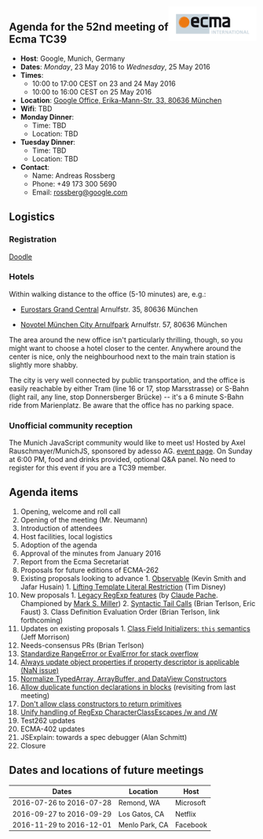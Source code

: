 <img src="../images/Ecma_RVB-003.jpg" align="right" height="70" alt="" />

## Agenda for the 52nd meeting of Ecma TC39

- **Host**: Google, Munich, Germany
- **Dates**: *Monday*, 23 May 2016 to *Wednesday*, 25 May 2016
- **Times**:
  - 10:00 to 17:00 CEST on 23 and 24 May 2016
  - 10:00 to 16:00 CEST on 25 May 2016
- **Location**: [Google Office, Erika-Mann-Str. 33, 80636 München](https://www.google.de/maps/place/Google/@48.1451203,11.5443629,17z/data=!4m2!3m1!1s0x0000000000000000:0xdd1b393a488b0ebf?hl=en)
- **Wifi**: TBD
- **Monday Dinner**:
  - Time: TBD
  - Location: TBD
- **Tuesday Dinner**:
  - Time: TBD
  - Location: TBD
- **Contact**:
  - Name: Andreas Rossberg
  - Phone: +49 173 300 5690
  - Email: rossberg@google.com

## Logistics

### Registration

[Doodle](https://ecma-international.doodle.com/poll/4aaaraya8c52eycv)

### Hotels

Within walking distance to the office (5-10 minutes) are, e.g.:

- [Eurostars Grand Central](http://www.eurostarshotels.co.uk/eurostars-grand-central.html)
  Arnulfstr. 35, 80636 München

- [Novotel München City Arnulfpark](http://www.novotel.com/gb/hotel-8866-novotel-muenchen-city-arnulfpark/index.shtml)
  Arnulfstr. 57, 80636 München

The area around the new office isn't particularly thrilling, though, so you might want to choose a hotel closer to the center.
Anywhere around the center is nice, only the neighbourhood next to the main train station is slightly more shabby.

The city is very well connected by public transportation, and the office is easily reachable by either Tram (line 16 or 17, stop Marsstrasse) or S-Bahn (light rail, any line, stop Donnersberger Brücke) -- it's a 6 minute S-Bahn ride from Marienplatz.
Be aware that the office has no parking space.

### Unofficial community reception

The Munich JavaScript community would like to meet us! Hosted by Axel Rauschmayer/MunichJS, sponsored by adesso AG. [event page](http://www.meetup.com/MunichJS-User-Group/events/230906074/). On Sunday at 6:00 PM, food and drinks provided, optional Q&A panel. No need to register for this event if you are a TC39 member.

## Agenda items

1. Opening, welcome and roll call
  1. Opening of the meeting (Mr. Neumann)
  1. Introduction of attendees
  1. Host facilities, local logistics
1. Adoption of the agenda
1. Approval of the minutes from January 2016
1. Report from the Ecma Secretariat
1. Proposals for future editions of ECMA-262
  1. Existing proposals looking to advance
    1. [Observable](https://github.com/zenparsing/es-observable) (Kevin Smith and Jafar Husain)
    1. [Lifting Template Literal Restriction](https://github.com/disnet/template-literal-revision) (Tim Disney)
  1. New proposals
    1. [Legacy RegExp features](https://github.com/claudepache/es-regexp-legacy-static-properties) (by [Claude Pache](https://github.com/claudepache). Championed by [Mark S. Miller](https://github.com/erights))
    2. [Syntactic Tail Calls](https://github.com/tc39/proposal-ptc-syntax) (Brian Terlson, Eric Faust)
    3. Class Definition Evaluation Order (Brian Terlson, link forthcoming)
  1. Updates on existing proposals
    1. [Class Field Initializers: `this` semantics](https://github.com/jeffmo/es-class-fields-and-static-properties/issues/34) (Jeff Morrison)
1. Needs-consensus PRs (Brian Terlson)
  1. [Standardize RangeError or EvalError for stack overflow](https://github.com/tc39/ecma262/pull/319)
  2. [Always update object properties if property descriptor is applicable (NaN issue)](https://github.com/tc39/ecma262/pull/353)
  3. [Normalize TypedArray, ArrayBuffer, and DataView Constructors](https://github.com/tc39/ecma262/pull/410)
  4. [Allow duplicate function declarations in blocks](https://github.com/tc39/ecma262/pull/453) (revisiting from last meeting)
  5. [Don't allow class constructors to return primitives](https://github.com/tc39/ecma262/pull/469)
  6. [Unify handling of RegExp CharacterClassEscapes /w and /W](https://github.com/tc39/ecma262/pull/469)
1. Test262 updates
1. ECMA-402 updates
1. JSExplain: towards a spec debugger (Alan Schmitt)
1. Closure

## Dates and locations of future meetings

| Dates                    | Location          | Host       |
|--------------------------|-------------------|------------|
| 2016-07-26 to 2016-07-28 | Remond, WA        | Microsoft  |
| 2016-09-27 to 2016-09-29 | Los Gatos, CA     | Netflix    |
| 2016-11-29 to 2016-12-01 | Menlo Park, CA    | Facebook   |
